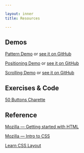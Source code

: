 ```yaml
---

layout: inner
title: Resources

---
```

## Demos

[Pattern Demo](demos/pattern) or [see it on GitHub](https://github.com/cls-teaching/expanded-tools-interactive/tree/master/resources/demos/pattern)

[Positioning Demo](demos/positioning) or [see it on GitHub](https://github.com/cls-teaching/expanded-tools-interactive/blob/master/resources/demos/positioning/index.html)

[Scrolling Demo](demos/scroll-position) or [see it on GitHub](https://github.com/cls-teaching/expanded-tools-interactive/blob/master/resources/demos/scroll-position/index.html)

## Exercises & Code
[50 Buttons Charette](exercise-charette.zip)

## Reference
[](https://learn.shayhowe.com/html-css/)

[Mozilla — Getting started with HTML](https://developer.mozilla.org/en-US/docs/Learn/HTML/Introduction_to_HTML/Getting_started)

[Mozilla — Intro to CSS](https://developer.mozilla.org/en-US/docs/Learn/CSS)

[Learn CSS Layout](http://learnlayout.com/)